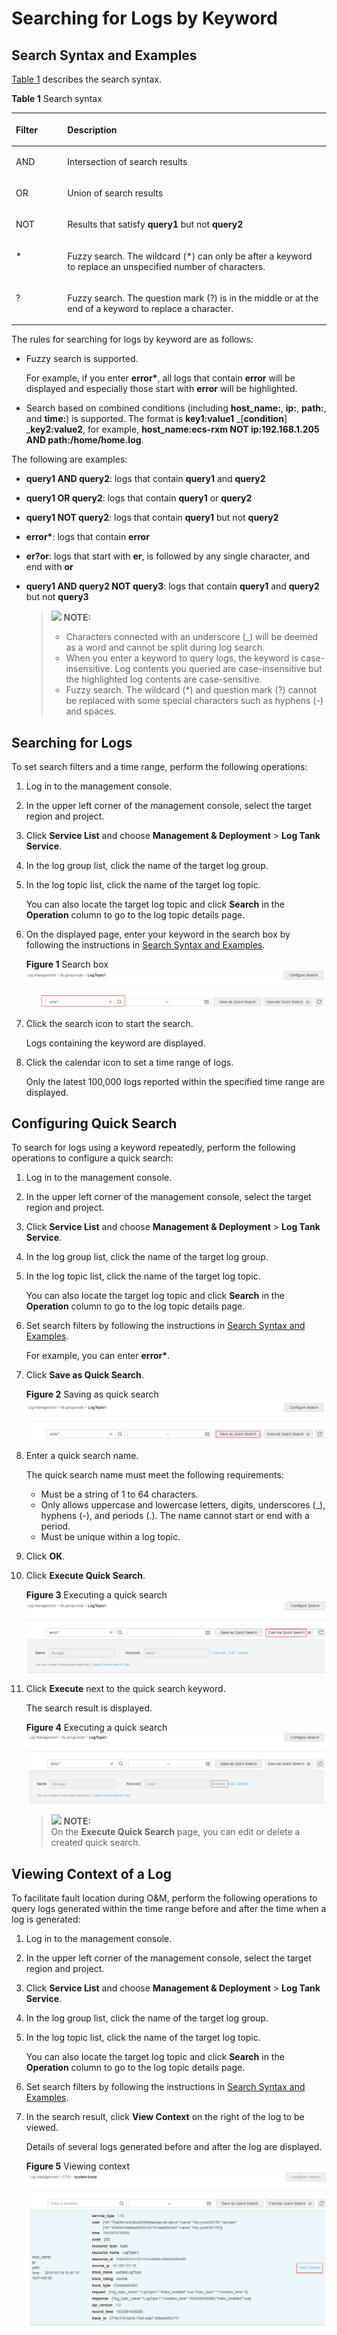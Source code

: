 # Searching for Logs by Keyword<a name="lts_01_0013"></a>

## Search Syntax and Examples<a name="section118029111411"></a>

[Table 1](#table973553521214)  describes the search syntax.

**Table  1**  Search syntax

<a name="table973553521214"></a>
<table><thead align="left"><tr id="row18734103511120"><th class="cellrowborder" valign="top" width="16.34%" id="mcps1.2.3.1.1"><p id="p973393501211"><a name="p973393501211"></a><a name="p973393501211"></a><strong id="b19481175861714"><a name="b19481175861714"></a><a name="b19481175861714"></a>Filter</strong></p>
</th>
<th class="cellrowborder" valign="top" width="83.66%" id="mcps1.2.3.1.2"><p id="p073453512121"><a name="p073453512121"></a><a name="p073453512121"></a><strong id="b18263185941713"><a name="b18263185941713"></a><a name="b18263185941713"></a>Description</strong></p>
</th>
</tr>
</thead>
<tbody><tr id="row573483518122"><td class="cellrowborder" valign="top" width="16.34%" headers="mcps1.2.3.1.1 "><p id="p773413355128"><a name="p773413355128"></a><a name="p773413355128"></a>AND</p>
</td>
<td class="cellrowborder" valign="top" width="83.66%" headers="mcps1.2.3.1.2 "><p id="p177340358128"><a name="p177340358128"></a><a name="p177340358128"></a>Intersection of search results</p>
</td>
</tr>
<tr id="row1973463501211"><td class="cellrowborder" valign="top" width="16.34%" headers="mcps1.2.3.1.1 "><p id="p11734193581213"><a name="p11734193581213"></a><a name="p11734193581213"></a>OR</p>
</td>
<td class="cellrowborder" valign="top" width="83.66%" headers="mcps1.2.3.1.2 "><p id="p11734123511128"><a name="p11734123511128"></a><a name="p11734123511128"></a>Union of search results</p>
</td>
</tr>
<tr id="row117341135101217"><td class="cellrowborder" valign="top" width="16.34%" headers="mcps1.2.3.1.1 "><p id="p47341635101214"><a name="p47341635101214"></a><a name="p47341635101214"></a>NOT</p>
</td>
<td class="cellrowborder" valign="top" width="83.66%" headers="mcps1.2.3.1.2 "><p id="p17341435151215"><a name="p17341435151215"></a><a name="p17341435151215"></a>Results that satisfy <strong id="b84234391271"><a name="b84234391271"></a><a name="b84234391271"></a>query1</strong> but not <strong id="b962944411719"><a name="b962944411719"></a><a name="b962944411719"></a>query2</strong></p>
</td>
</tr>
<tr id="row966034111313"><td class="cellrowborder" valign="top" width="16.34%" headers="mcps1.2.3.1.1 "><p id="p106621419133"><a name="p106621419133"></a><a name="p106621419133"></a>*</p>
</td>
<td class="cellrowborder" valign="top" width="83.66%" headers="mcps1.2.3.1.2 "><p id="p4662134116131"><a name="p4662134116131"></a><a name="p4662134116131"></a>Fuzzy search. The wildcard (*) can only be after a keyword to replace an unspecified number of characters.</p>
</td>
</tr>
<tr id="row562615442135"><td class="cellrowborder" valign="top" width="16.34%" headers="mcps1.2.3.1.1 "><p id="p1162613446132"><a name="p1162613446132"></a><a name="p1162613446132"></a>?</p>
</td>
<td class="cellrowborder" valign="top" width="83.66%" headers="mcps1.2.3.1.2 "><p id="p9626344141314"><a name="p9626344141314"></a><a name="p9626344141314"></a>Fuzzy search. The question mark (?) is in the middle or at the end of a keyword to replace a character.</p>
</td>
</tr>
</tbody>
</table>

The rules for searching for logs by keyword are as follows:

-   Fuzzy search is supported.

    For example, if you enter  **error\***, all logs that contain  **error**  will be displayed and especially those start with  **error**  will be highlighted.

-   Search based on combined conditions \(including  **host\_name:**,  **ip:**,  **path:**, and  **time:**\) is supported. The format is  **key1:value1** _\[__condition__\] _**key2:value2**, for example,  **host\_name:ecs-rxm NOT ip:192.168.1.205 AND path:/home/home.log**.

The following are examples:

-   **query1 AND query2**: logs that contain  **query1**  and  **query2**
-   **query1 OR query2**: logs that contain  **query1**  or  **query2**
-   **query1 NOT query2**: logs that contain  **query1**  but not  **query2**
-   **error\***: logs that contain  **error**
-   **er?or**: logs that start with  **er**, is followed by any single character, and end with  **or**
-   **query1 AND query2 NOT query3**: logs that contain  **query1**  and  **query2**  but not  **query3**

    >![](/images/icon-note.gif) **NOTE:**   
    >-   Characters connected with an underscore \(\_\) will be deemed as a word and cannot be split during log search.  
    >-   When you enter a keyword to query logs, the keyword is case-insensitive. Log contents you queried are case-insensitive but the highlighted log contents are case-sensitive.  
    >-   Fuzzy search. The wildcard \(\*\) and question mark \(?\) cannot be replaced with some special characters such as hyphens \(-\) and spaces.  


## Searching for Logs<a name="section18161182745819"></a>

To set search filters and a time range, perform the following operations:

1.  Log in to the management console.
2.  In the upper left corner of the management console, select the target region and project.
3.  Click  **Service List**  and choose  **Management & Deployment**  \>  **Log Tank Service**.
4.  In the log group list, click the name of the target log group.
5.  In the log topic list, click the name of the target log topic.

    You can also locate the target log topic and click  **Search**  in the  **Operation**  column to go to the log topic details page.

6.  On the displayed page, enter your keyword in the search box by following the instructions in  [Search Syntax and Examples](#section118029111411).

    **Figure  1**  Search box<a name="fig1919211014810"></a>  
    ![](figures/search-box.png "search-box")

7.  Click the search icon to start the search.

    Logs containing the keyword are displayed.

8.  Click the calendar icon to set a time range of logs.

    Only the latest 100,000 logs reported within the specified time range are displayed.


## Configuring Quick Search<a name="section1414591451519"></a>

To search for logs using a keyword repeatedly, perform the following operations to configure a quick search:

1.  Log in to the management console.
2.  In the upper left corner of the management console, select the target region and project.
3.  Click  **Service List**  and choose  **Management & Deployment**  \>  **Log Tank Service**.
4.  In the log group list, click the name of the target log group.
5.  In the log topic list, click the name of the target log topic.

    You can also locate the target log topic and click  **Search**  in the  **Operation**  column to go to the log topic details page.

6.  Set search filters by following the instructions in  [Search Syntax and Examples](#section118029111411).

    For example, you can enter  **error\***.

7.  Click  **Save as Quick Search**.

    **Figure  2**  Saving as quick search<a name="fig54274591786"></a>  
    ![](figures/saving-as-quick-search.png "saving-as-quick-search")

8.  Enter a quick search name.

    The quick search name must meet the following requirements:

    -   Must be a string of 1 to 64 characters.
    -   Only allows uppercase and lowercase letters, digits, underscores \(\_\), hyphens \(-\), and periods \(.\). The name cannot start or end with a period.
    -   Must be unique within a log topic.

9.  Click  **OK**.
10. Click  **Execute Quick Search**.

    **Figure  3**  Executing a quick search<a name="fig792631931012"></a>  
    ![](figures/executing-a-quick-search.png "executing-a-quick-search")

11. Click  **Execute**  next to the quick search keyword.

    The search result is displayed.

    **Figure  4**  Executing a quick search<a name="fig519110405107"></a>  
    ![](figures/executing-a-quick-search-1.png "executing-a-quick-search-1")

    >![](/images/icon-note.gif) **NOTE:**   
    >On the  **Execute Quick Search**  page, you can edit or delete a created quick search.  


## Viewing Context of a Log<a name="section9981261620"></a>

To facilitate fault location during O&M, perform the following operations to query logs generated within the time range before and after the time when a log is generated:

1.  Log in to the management console.
2.  In the upper left corner of the management console, select the target region and project.
3.  Click  **Service List**  and choose  **Management & Deployment**  \>  **Log Tank Service**.

1.  In the log group list, click the name of the target log group.
2.  In the log topic list, click the name of the target log topic.

    You can also locate the target log topic and click  **Search**  in the  **Operation**  column to go to the log topic details page.

3.  Set search filters by following the instructions in  [Search Syntax and Examples](#section118029111411).
4.  In the search result, click  **View Context**  on the right of the log to be viewed.

    Details of several logs generated before and after the log are displayed.

    **Figure  5**  Viewing context<a name="fig496155661112"></a>  
    ![](figures/viewing-context.png "viewing-context")


